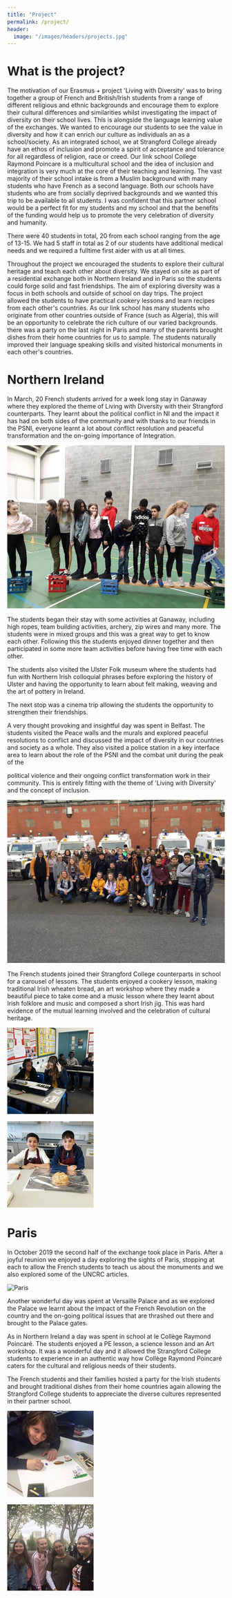 ```yaml
---
title: "Project"
permalink: /project/
header:
  image: "/images/headers/projects.jpg"
---
```


# What is the project?

The motivation of our Erasmus + project 'Living with Diversity' was to bring together a group of French and British/Irish students from a range of different religious and ethnic backgrounds and encourage them to explore their cultural differences and similarities whilst investigating the impact of diversity on their school lives. This is alongside the language learning value of the exchanges. We wanted to encourage our students to see the value in diversity and how it can enrich our culture as individuals an as a school/society. As an integrated school, we at Strangford College already have an ethos of inclusion and promote a spirit of acceptance and tolerance for all regardless of religion, race or creed. Our link school College Raymond Poincare is a multicultural school and the idea of inclusion and integration is very much at the core of their teaching and learning. The vast majority of their school intake is from a Muslim background with many students who have French as a second language. Both our schools have students who are from socially deprived backgrounds and we wanted this trip to be available to all students. I was confident that this partner school would be a perfect fit for my students and my school and that the benefits of the funding would help us to promote the very celebration of diversity and humanity.

There were 40 students in total, 20 from each school ranging from the age of 13-15. We had 5 staff in total as 2 of our students have additional medical needs and we required a fulltime first aider with us at all times.

Throughout the project we encouraged the students to explore their cultural heritage and teach each other about diversity. We stayed on site as part of a residential exchange both in Northern Ireland and in Paris so the students could forge solid and fast friendships. The aim of exploring diversity was a focus in both schools and outside of school on day trips. The project allowed the students to have practical cookery lessons and learn recipes from each other's countries. As our link school has many students who originate from other countries outside of France (such as Algeria), this will be an opportunity to celebrate the rich culture of our varied backgrounds. there was a party on the last night in Paris and many of the parents brought dishes from their home countries for us to sample. The students naturally improved their language speaking skills and visited historical monuments in each other's countries.

# Northern Ireland

In March, 20 French students arrived for a week long stay in Ganaway where they explored the theme of Living with Diversity with their Strangford counterparts. They learnt about the political conflict in NI and the impact it has had on both sides of the community and with thanks to our friends in the PSNI, everyone learnt a lot about conflict resolution and peaceful transformation and the on-going importance of Integration.

![Ganaway](/images/ganaway1.jpg)

The students began their stay with some activities at Ganaway, including high ropes, team building activities, archery, zip wires and many more. The students were in mixed groups and this was a great way to get to know each other. Following this the students enjoyed dinner together and then participated in some more team activities before having free time with each other.

The students also visited the Ulster Folk museum where the students had fun with Northern Irish colloquial phrases before exploring the history of Ulster and having the opportunity to learn about felt making, weaving and the art of pottery in Ireland.

The next stop was a cinema trip allowing the students the opportunity to strengthen their friendships.

A very thought provoking and insightful day was spent in Belfast. The students visited the Peace walls and the murals and explored peaceful resolutions to conflict and discussed the impact of diversity in our countries and society as a whole. They also visited a police station in a key interface area to learn about the role of the PSNI and the combat unit during the peak of the

political violence and their ongoing conflict transformation work in their community. This is entirely fitting with the theme of 'Living with Diversity' and the concept of inclusion.

![PSNI](/images/PSNI.jpg)

The French students joined their Strangford College counterparts in school for a carousel of lessons. The students enjoyed a cookery lesson, making traditional Irish wheaten bread, an art workshop where they made a beautiful piece to take come and a music lesson where they learnt about Irish folklore and music and composed a short Irish jig. This was hard evidence of the mutual learning involved and the celebration of cultural heritage.

![Composer](/images/composers.jpg)

![Grubs Up!](/images/cookeryR.jpg)

# Paris

In October 2019 the second half of the exchange took place in Paris. After a joyful reunion we enjoyed a day exploring the sights of Paris, stopping at each to allow the French students to teach us about the monuments and we also explored some of the UNCRC articles.

![Paris](/images/paris2.jpg)

Another wonderful day was spent at Versaille Palace and as we explored the Palace we learnt about the impact of the French Revolution on the country and the on-going political issues that are thrashed out there and brought to the Palace gates.

As in Northern Ireland a day was spent in school at le Collège Raymond Poincaré. The students enjoyed a PE lesson, a science lesson and an Art workshop. It was a wonderful day and it allowed the Strangford College students to experience in an authentic way how Collège Raymond Poincaré caters for the cultural and religious needs of their students.

The French students and their families hosted a party for the Irish students and brought traditional dishes from their home countries again allowing the Strangford College students to appreciate the diverse cultures represented in their partner school.

![French School](/images/college2.jpg)

![French School](/images/college4.jpg)
